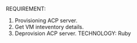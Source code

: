 REQUIREMENT:
   1. Provisioning ACP server.
   2. Get VM inteventory details.
   3. Deprovision ACP server.
TECHNOLOGY:
    Ruby
